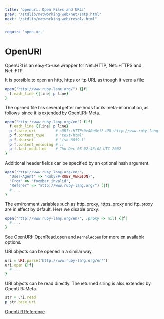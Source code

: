 ```yaml
---
title: 'openuri: Open Files and URLs'
prev: "/stdlib/networking-web/net/smtp.html"
next: "/stdlib/networking-web/resolv.html"
---
```



```ruby
require 'open-uri'
```

# OpenURI

OpenURI is an easy-to-use wrapper for Net::HTTP, Net::HTTPS and
Net::FTP.

It is possible to open an http, https or ftp URL as though it were a
file:


```ruby
open("http://www.ruby-lang.org/") {|f|
  f.each_line {|line| p line}
}
```

The opened file has several getter methods for its meta-information, as
follows, since it is extended by OpenURI::Meta.


```ruby
open("http://www.ruby-lang.org/en") {|f|
  f.each_line {|line| p line}
  p f.base_uri         # <URI::HTTP:0x40e6ef2 URL:http://www.ruby-lang.org/en/>
  p f.content_type     # "text/html"
  p f.charset          # "iso-8859-1"
  p f.content_encoding # []
  p f.last_modified    # Thu Dec 05 02:45:02 UTC 2002
}
```

Additional header fields can be specified by an optional hash argument.


```ruby
open("http://www.ruby-lang.org/en/",
  "User-Agent" => "Ruby/#{RUBY_VERSION}",
  "From" => "foo@bar.invalid",
  "Referer" => "http://www.ruby-lang.org/") {|f|
  # ...
}
```

The environment variables such as http\_proxy, https\_proxy and
ftp\_proxy are in effect by default. Here we disable proxy:


```ruby
open("http://www.ruby-lang.org/en/", :proxy => nil) {|f|
  # ...
}
```

See OpenURI::OpenRead.open and `Kernel#open` for more on available
options.

URI objects can be opened in a similar way.


```ruby
uri = URI.parse("http://www.ruby-lang.org/en/")
uri.open {|f|
  # ...
}
```

URI objects can be read directly. The returned string is also extended
by OpenURI::Meta.


```ruby
str = uri.read
p str.base_uri
```

<a
href='https://ruby-doc.org/stdlib-2.5.0/libdoc/open-uri/rdoc/OpenURI.html'
class='ruby-doc remote' target='_blank'>OpenURI Reference</a>

